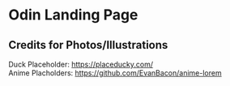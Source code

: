 # Odin Landing Page

## Credits for Photos/Illustrations
Duck Placeholder: https://placeducky.com/ <br>
Anime Placholders: https://github.com/EvanBacon/anime-lorem